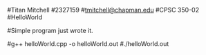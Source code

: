 #Titan Mitchell
#2327159
#tmitchell@chapman.edu
#CPSC 350-02
#HelloWorld

#Simple program just wrote it. 

#g++ helloWorld.cpp -o helloWorld.out
#./helloWorld.out
